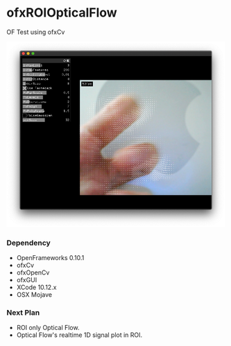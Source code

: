 # ofxROIOpticalFlow
OF Test using ofxCv

![example]( https://github.com/bemoregt/ofxTestOpticalFlow/blob/master/TestOF.png "Example Screenshot")

### Dependency
- OpenFrameworks 0.10.1
- ofxCv
- ofxOpenCv
- ofxGUI
- XCode 10.12.x
- OSX Mojave

### Next Plan
- ROI only Optical Flow.
- Optical Flow's realtime 1D signal plot in ROI.
